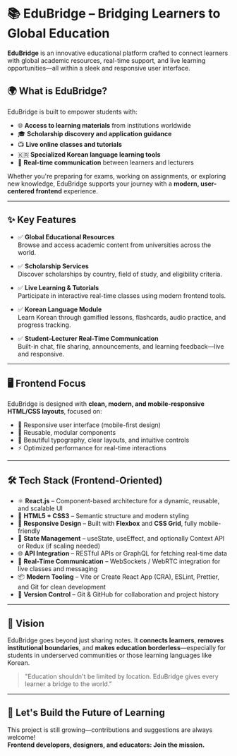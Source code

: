# 📚 EduBridge – Bridging Learners to Global Education

**EduBridge** is an innovative educational platform crafted to connect learners with global academic resources, real-time support, and live learning opportunities—all within a sleek and responsive user interface.

## 🌍 What is EduBridge?

EduBridge is built to empower students with:
- 🌐 **Access to learning materials** from institutions worldwide
- 🎓 **Scholarship discovery and application guidance**
- 📺 **Live online classes and tutorials**
- 🇰🇷 **Specialized Korean language learning tools**
- 💬 **Real-time communication** between learners and lecturers

Whether you're preparing for exams, working on assignments, or exploring new knowledge, EduBridge supports your journey with a **modern, user-centered frontend** experience.

---

## ✨ Key Features

- ✅ **Global Educational Resources**  
  Browse and access academic content from universities across the world.

- ✅ **Scholarship Services**  
  Discover scholarships by country, field of study, and eligibility criteria.

- ✅ **Live Learning & Tutorials**  
  Participate in interactive real-time classes using modern frontend tools.

- ✅ **Korean Language Module**  
  Learn Korean through gamified lessons, flashcards, audio practice, and progress tracking.

- ✅ **Student–Lecturer Real-Time Communication**  
  Built-in chat, file sharing, announcements, and learning feedback—live and responsive.

---

## 🖥️ Frontend Focus

EduBridge is designed with **clean, modern, and mobile-responsive HTML/CSS layouts**, focused on:

- 📱 Responsive user interface (mobile-first design)
- 🧩 Reusable, modular components
- 🎨 Beautiful typography, clear layouts, and intuitive controls
- ⚡ Optimized performance for real-time interactions

---

## 🛠️ Tech Stack (Frontend-Oriented)

- ⚛️ **React.js** – Component-based architecture for a dynamic, reusable, and scalable UI
- 🎨 **HTML5 + CSS3** – Semantic structure and modern styling
- 📱 **Responsive Design** – Built with **Flexbox** and **CSS Grid**, fully mobile-friendly
- 🔄 **State Management** – useState, useEffect, and optionally Context API or Redux (if scaling needed)
- 🌐 **API Integration** – RESTful APIs or GraphQL for fetching real-time data
- 💬 **Real-Time Communication** – WebSockets / WebRTC integration for live classes and messaging
- 📦 **Modern Tooling** – Vite or Create React App (CRA), ESLint, Prettier, and Git for clean development
- 🔧 **Version Control** – Git & GitHub for collaboration and project history


---

## 🚀 Vision

EduBridge goes beyond just sharing notes. It **connects learners**, **removes institutional boundaries**, and **makes education borderless**—especially for students in underserved communities or those learning languages like Korean.

> "Education shouldn't be limited by location. EduBridge gives every learner a bridge to the world."

---

## 🔗 Let's Build the Future of Learning  
This project is still growing—contributions and suggestions are always welcome!  
**Frontend developers, designers, and educators: Join the mission.**

